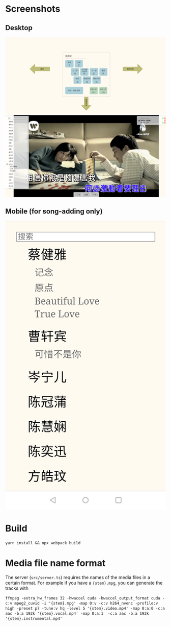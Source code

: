 # Screenshots
## Desktop
![screenshot1](screenshots/screenshot1.png)
![screenshot2](screenshots/screenshot2.png)
## Mobile (for song-adding only)
![mobile_screenshot](screenshots/mobile_screenshot.jpg)

# Build
`yarn install && npx webpack build`

# Media file name format
The server (`src/server.ts`) requires the names of the media files in a certain format. For example if you have a `{stem}.mpg`, you can generate the tracks with

```
ffmpeg -extra_hw_frames 32 -hwaccel cuda -hwaccel_output_format cuda -c:v mpeg2_cuvid -i '{stem}.mpg' -map 0:v -c:v h264_nvenc -profile:v high -preset p7 -tune:v hq -level 5 '{stem}.video.mp4' -map 0:a:0 -c:a aac -b:a 192k '{stem}.vocal.mp4' -map 0:a:1  -c:a aac -b:a 192k '{stem}.instrumental.mp4'
```
